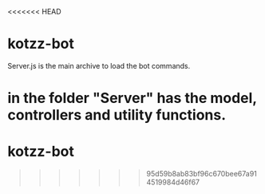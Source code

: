 <<<<<<< HEAD
# kotzz-bot

Server.js is the main archive to load the bot commands.

in the folder "Server" has the model, controllers and utility functions.
=======
# kotzz-bot
>>>>>>> 95d59b8ab83bf96c670bee67a914519984d46f67
